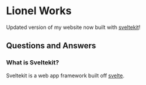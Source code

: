 # Lionel Works

Updated version of my website now built with [sveltekit](https://kit.svelte.dev/)!

## Questions and Answers

### What is Sveltekit?

Sveltekit is a web app framework built off [svelte](https://svelte.dev/).

